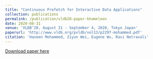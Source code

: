 ```yaml
---
title: "Continuous Prefetch for Interactive Data Applications"
collection: publications
permalink: /publication/vldb20-paper-khameleon
date: 2020-08-31
venue: 'VLDB’20, August 31 - September 4, 2020, Tokyo Japan'
paperurl: 'http://www.vldb.org/pvldb/vol13/p2297-mohammed.pdf'
citation: 'Haneen Mohammed, Ziyun Wei, Eugene Wu, Ravi Netravali'
---
```

[Download paper here](http://ultra-seven.github.io/files/p2297-mohammed)

